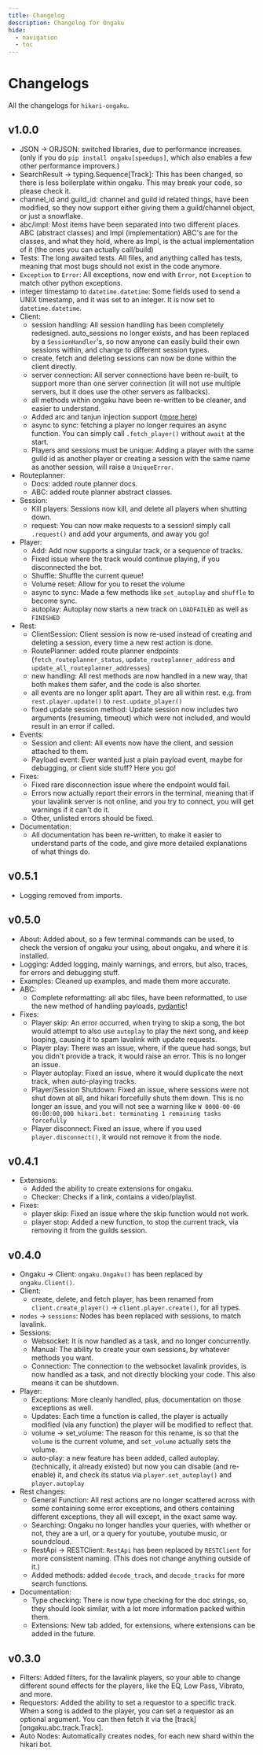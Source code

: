 ```yaml
---
title: Changelog
description: Changelog for Ongaku
hide:
  - navigation
  - toc
---
```


# Changelogs

All the changelogs for `hikari-ongaku`.

## **v1.0.0**
- JSON -> ORJSON: switched libraries, due to performance increases. (only if you do `pip install ongaku[speedups]`, which also enables a few other performance improvers.)
- SearchResult -> typing.Sequence[Track]: This has been changed, so there is less boilerplate within ongaku. This may break your code, so please check it.
- channel_id and guild_id: channel and guild id related things, have been modified, so they now support either giving them a guild/channel object, or just a snowflake.
- abc/impl: Most items have been separated into two different places. ABC (abstract classes) and Impl (implementation) ABC's are for the classes, and what they hold, where as Impl, is the actual implementation of it (the ones you can actually call/build)
- Tests: The long awaited tests. All files, and anything called has tests, meaning that most bugs should not exist in the code anymore.
- `Exception` to `Error`: All exceptions, now end with `Error`, not `Exception` to match other python exceptions.
- integer timestamp to `datetime.datetime`: Some fields used to send a UNIX timestamp, and it was set to an integer. It is now set to `datetime.datetime`.
- Client:
    - session handling: All session handling has been completely redesigned. auto_sessions no longer exists, and has been replaced by a `SessionHandler`'s, so now anyone can easily build their own sessions within, and change to different session types.
    - create, fetch and deleting sessions can now be done within the client directly.
    - server connection: All server connections have been re-built, to support more than one server connection (it will not use multiple servers, but it does use the other servers as fallbacks).
    - all methods within ongaku have been re-written to be cleaner, and easier to understand.
    - Added arc and tanjun injection support ([more here](gs/injection.md))
    - async to sync: fetching a player no longer requires an async function. You can simply call `.fetch_player()` without `await` at the start.
    - Players and sessions must be unique: Adding a player with the same guild id as another player or creating a session with the same name as another session, will raise a `UniqueError`.
- Routeplanner:
    - Docs: added route planner docs.
    - ABC: added route planner abstract classes.
- Session:
    - Kill players: Sessions now kill, and delete all players when shutting down.
    - request: You can now make requests to a session! simply call `.request()` and add your arguments, and away you go!
- Player:
    - Add: Add now supports a singular track, or a sequence of tracks.
    - Fixed issue where the track would continue playing, if you disconnected the bot.
    - Shuffle: Shuffle the current queue!
    - Volume reset: Allow for you to reset the volume
    - async to sync: Made a few methods like `set_autoplay` and `shuffle` to become sync.
    - autoplay: Autoplay now starts a new track on `LOADFAILED` as well as `FINISHED`
- Rest:
    - ClientSession: Client session is now re-used instead of creating and deleting a session, every time a new rest action is done.
    - RoutePlanner: added route planner endpoints (`fetch_routeplanner_status`, `update_routeplanner_address` and `update_all_routeplanner_addresses`)
    - new handling: All rest methods are now handled in a new way, that both makes them safer, and the code is also shorter.
    - all events are no longer split apart. They are all within rest. e.g. from `rest.player.update()` to `rest.update_player()`
    - fixed update session method: Update session now includes two arguments (resuming, timeout) which were not included, and would result in an error if called.
- Events:
    - Session and client: All events now have the client, and session attached to them.
    - Payload event: Ever wanted just a plain payload event, maybe for debugging, or client side stuff? Here you go!
- Fixes:
    - Fixed rare disconnection issue where the endpoint would fail.
    - Errors now actually report their errors in the terminal, meaning that if your lavalink server is not online, and you try to connect, you will get warnings if it can't do it.
    - Other, unlisted errors should be fixed.
- Documentation:
    - All documentation has been re-written, to make it easier to understand parts of the code, and give more detailed explanations of what things do.

## **v0.5.1**

- Logging removed from imports.

## **v0.5.0**

- About: Added about, so a few terminal commands can be used, to check the version of ongaku your using, about ongaku, and where it is installed.
- Logging: Added logging, mainly warnings, and errors, but also, traces, for errors and debugging stuff.
- Examples: Cleaned up examples, and made them more accurate.
- ABC:
    - Complete reformatting: all abc files, have been reformatted, to use the new method of handling payloads, [pydantic](https://docs.pydantic.dev/)!
- Fixes:
    - Player skip: An error occurred, when trying to skip a song, the bot would attempt to also use `autoplay` to play the next song, and keep looping, causing it to spam lavalink with update requests.
    - Player play: There was an issue, where, if the queue had songs, but you didn't provide a track, it would raise an error. This is no longer an issue.
    - Player autoplay: Fixed an issue, where it would duplicate the next track, when auto-playing tracks.
    - Player/Session Shutdown: Fixed an issue, where sessions were not shut down at all, and hikari forcefully shuts them down. This is no longer an issue, and you will not see a warning like `W 0000-00-00 00:00:00,000 hikari.bot: terminating 1 remaining tasks forcefully`
    - Player disconnect: Fixed an issue, where if you used `player.disconnect()`, it would not remove it from the node.

## **v0.4.1**

- Extensions:
    - Added the ability to create extensions for ongaku.
    - Checker: Checks if a link, contains a video/playlist.
- Fixes:
    - player skip: Fixed an issue where the skip function would not work.
    - player stop: Added a new function, to stop the current track, via removing it from the guilds session.

## **v0.4.0**

- Ongaku -> Client: `ongaku.Ongaku()` has been replaced by `ongaku.Client()`.
- Client:
    - create, delete, and fetch player, has been renamed from `client.create_player()` -> `client.player.create()`, for all types.
- `nodes` -> `sessions`: Nodes has been replaced with sessions, to match lavalink.
- Sessions:
    - Websocket: It is now handled as a task, and no longer concurrently.
    - Manual: The ability to create your own sessions, by whatever methods you want.
    - Connection: The connection to the websocket lavalink provides, is now handled as a task, and not directly blocking your code. This also means it can be shutdown.
- Player:
    - Exceptions: More cleanly handled, plus, documentation on those exceptions as well.
    - Updates: Each time a function is called, the player is actually modified (via any function) the player will be modified to reflect that.
    - volume -> set_volume: The reason for this rename, is so that the `volume` is the current volume, and `set_volume` actually sets the volume.
    - auto-play: a new feature has been added, called autoplay. (technically, it already existed) but now you can disable (and re-enable) it, and check its status via `player.set_autoplay()` and `player.autoplay`
- Rest changes:
    - General Function: All rest actions are no longer scattered across with some containing some error exceptions, and others containing different exceptions, they all will except, in the exact same way.
    - Searching: Ongaku no longer handles your queries, with whether or not, they are a url, or a query for youtube, youtube music, or soundcloud.
    - RestApi -> RESTClient: `RestApi` has been replaced by `RESTClient` for more consistent naming. (This does not change anything outside of it.)
    - Added methods: added `decode_track`, and `decode_tracks` for more search functions.
- Documentation:
    - Type checking: There is now type checking for the doc strings, so, they should look similar, with a lot more information packed within them.
    - Extensions: New tab added, for extensions, where extensions can be added in the future.

## **v0.3.0**

- Filters: Added filters, for the lavalink players, so your able to change different sound effects for the players, like the EQ, Low Pass, Vibrato, and more.
- Requestors: Added the ability to set a requestor to a specific track. When a song is added to the player, you can set a requestor as an optional argument. You can then fetch it via the [track][ongaku.abc.track.Track].
- Auto Nodes: Automatically creates nodes, for each new shard within the hikari bot.

